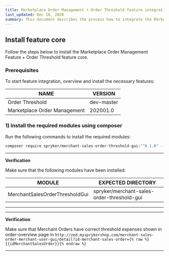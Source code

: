 ```yaml
---
title: Marketplace Order Management + Order Threshold feature integration
last_updated: Dec 16, 2020
summary: This document describes the process how to integrate the Marketplace Order Management Feature + Order Threshold feature into a Spryker project.
---
```


## Install feature core
Follow the steps below to install the Marketplace Order Management Feature + Order Threshold feature core.

### Prerequisites

To start feature integration, overview and install the necessary features:

| NAME                   | VERSION |
| -------------------------- | --------- |
| Order Threshold              | dev-master  |
| Marketplace Order Management | 202001.0    |

### 1) Install the required modules using composer

Run the following commands to install the required modules:

```bash
composer require spryker/merchant-sales-order-threshold-gui:"^0.1.0" --update-with-dependencies
```

---

**Verification**

Make sure that the following modules have been installed:

| MODULE                  | EXPECTED DIRECTORY                     |
| ----------------------------- | ----------------------------------------- |
| MerchantSalesOrderThresholdGui | spryker/merchant-sales-order-threshold-gui |

---
---

**Verification**

Make sure that Merchant Orders have correct threshold expenses shown in order-overview page in `http://zed.mysprykershop.com/merchant-sales-order-merchant-user-gui/detail?id-merchant-sales-order={% raw %}{{idMerchantSalesOrder}}{% endraw %}`

---
